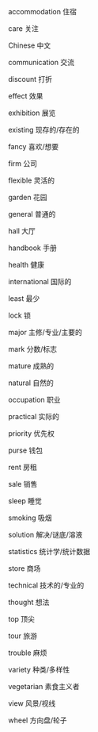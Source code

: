 accommodation  住宿

care           关注

Chinese        中文

communication  交流

discount       打折

effect         效果

exhibition     展览

existing       现存的/存在的

fancy          喜欢/想要

firm           公司

flexible       灵活的

garden         花园

general        普通的

hall           大厅

handbook       手册

health         健康

international  国际的

least          最少

lock           锁

major          主修/专业/主要的

mark           分数/标志

mature         成熟的

natural        自然的

occupation     职业

practical      实际的

priority       优先权

purse          钱包

rent           房租

sale           销售

sleep          睡觉

smoking        吸烟

solution       解决/谜底/溶液

statistics     统计学/统计数据

store          商场

technical      技术的/专业的

thought        想法

top            顶尖

tour           旅游

trouble        麻烦

variety        种类/多样性

vegetarian     素食主义者

view           风景/视线

wheel          方向盘/轮子

